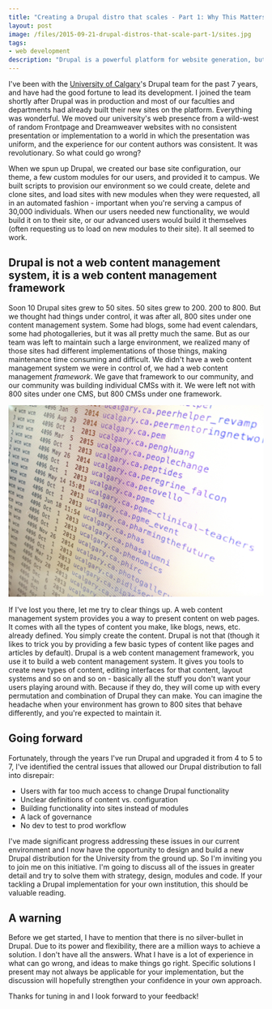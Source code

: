 ```yaml
---
title: "Creating a Drupal distro that scales - Part 1: Why This Matters"
layout: post
image: /files/2015-09-21-drupal-distros-that-scale-part-1/sites.jpg
tags:
- web development
description: "Drupal is a powerful platform for website generation, but once you unleash it upon your institution, everything that can happen will happen. This is my guide to ensuring only the good things happen."
---
```


I've been with the [University of Calgary](http://www.ucalgary.ca/)'s Drupal team for the past 7 years, and have had the good fortune to lead its development. I joined the team shortly after Drupal was in production and most of our faculties and departments had already built their new sites on the platform. Everything was wonderful. We moved our university's web presence from a wild-west of random Frontpage and Dreamweaver websites with no consistent presentation or implementation to a world in which the presentation was uniform, and the experience for our content authors was consistent. It was revolutionary. So what could go wrong?

When we spun up Drupal, we created our base site configuration, our theme, a few custom modules for our users, and provided it to campus. We built scripts to provision our environment so we could create, delete and clone sites, and load sites with new modules when they were requested, all in an automated fashion - important when you're serving a campus of 30,000 individuals. When our users needed new functionality, we would build it on to their site, or our advanced users would build it themselves (often requesting us to load on new modules to their site). It all seemed to work.

## Drupal is not a web content management system, it is a web content management framework

Soon 10 Drupal sites grew to 50 sites. 50 sites grew to 200. 200 to 800. But we thought had things under control, it was after all, 800 sites under one content management system. Some had blogs, some had event calendars, some had photogalleries, but it was all pretty much the same. But as our team was left to maintain such a large environment, we realized many of those sites had different implementations of those things, making maintenance time consuming and difficult. We didn't have a web content management system we were in control of, we had a web content management *framework*. We gave that framework to our community, and our community was building individual CMSs with it. We were left not with 800 sites under one CMS, but 800 CMSs under one framework.

![Many, many sites](/files/2015-09-21-drupal-distros-that-scale-part-1/sites.jpg)

If I've lost you there, let me try to clear things up. A web content management system provides you a way to present content on web pages. It comes with all the types of content you make, like blogs, news, etc. already defined. You simply create the content. Drupal is not that (though it likes to trick you by providing a few basic types of content like pages and articles by default). Drupal is a web content management framework, you use it to build a web content management system. It gives you tools to create new types of content, editing interfaces for that content, layout systems and so on and so on - basically all the stuff you don't want your users playing around with. Because if they do, they will come up with every permutation and combination of Drupal they can make. You can imagine the headache when your environment has grown to 800 sites that behave differently, and you're expected to maintain it.

## Going forward

Fortunately, through the years I've run Drupal and upgraded it from 4 to 5 to 7, I've identified the central issues that allowed our Drupal distribution to fall into disrepair:

* Users with far too much access to change Drupal functionality
* Unclear definitions of content vs. configuration
* Building functionality into sites instead of modules
* A lack of governance
* No dev to test to prod workflow

I've made significant progress addressing these issues in our current environment and I now have the opportunity to design and build a new Drupal distribution for the University from the ground up. So I'm inviting you to join me on this initiative. I'm going to discuss all of the issues in greater detail and try to solve them with strategy, design, modules and code. If your tackling a Drupal implementation for your own institution, this should be valuable reading.

## A warning

Before we get started, I have to mention that there is no silver-bullet in Drupal. Due to its power and flexibility, there are a million ways to achieve a solution. I don't have all the answers. What I have is a lot of experience in what can go wrong, and ideas to make things go right. Specific solutions I present may not always be applicable for your implementation, but the discussion will hopefully strengthen your confidence in your own approach.

Thanks for tuning in and I look forward to your feedback!